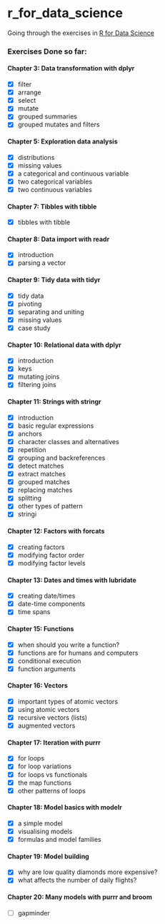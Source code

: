 # r_for_data_science
Going through the exercises in [R for Data
Science](https://r4ds.had.co.nz/index.html)

### Exercises Done so far:
#### Chapter 3: Data transformation with dplyr
- [x] filter
- [x] arrange
- [x] select
- [x] mutate
- [x] grouped summaries
- [x] grouped mutates and filters

#### Chapter 5: Exploration data analysis
- [x] distributions
- [x] missing values
- [x] a categorical and continuous variable
- [x] two categorical variables
- [x] two continuous variables

#### Chapter 7: Tibbles with tibble
- [x] tibbles with tibble

#### Chapter 8: Data import with readr
- [x] introduction
- [x] parsing a vector

#### Chapter 9: Tidy data with tidyr
- [x] tidy data
- [x] pivoting
- [x] separating and uniting
- [x] missing values
- [x] case study

#### Chapter 10: Relational data with dplyr 
- [x] introduction
- [x] keys
- [x] mutating joins
- [x] filtering joins
#### Chapter 11: Strings with stringr 
- [x] introduction
- [x] basic regular expressions
- [x] anchors
- [x] character classes and alternatives
- [x] repetition
- [x] grouping and backreferences 
- [x] detect matches 
- [x] extract matches 
- [x] grouped matches 
- [x] replacing matches 
- [x] splitting
- [x] other types of pattern
- [x] stringi

#### Chapter 12: Factors with forcats
- [x] creating factors
- [x] modifying factor order
- [x] modifying factor levels

#### Chapter 13: Dates and times with lubridate
- [x] creating date/times
- [x] date-time components
- [x] time spans
 
#### Chapter 15: Functions
- [x] when should you write a function?
- [x] functions are for humans and computers
- [x] conditional execution
- [x] function arguments

#### Chapter 16: Vectors
- [x] important types of atomic vectors
- [x] using atomic vectors
- [x] recursive vectors (lists)
- [x] augmented vectors

#### Chapter 17: Iteration with purrr
- [x] for loops
- [x] for loop variations
- [x] for loops vs functionals
- [x] the map functions
- [x] other patterns of loops

#### Chapter 18: Model basics with modelr
- [x] a simple model
- [x] visualising models
- [x] formulas and model families

#### Chapter 19: Model building
- [x] why are low quality diamonds more expensive?
- [x] what affects the number of daily flights?

#### Chapter 20: Many models with purrr and broom
- [ ] gapminder

